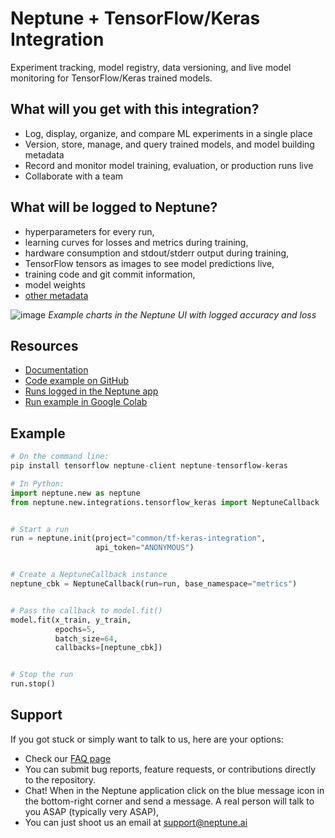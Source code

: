 # Neptune + TensorFlow/Keras Integration

Experiment tracking, model registry, data versioning, and live model monitoring for TensorFlow/Keras trained models.

## What will you get with this integration?

* Log, display, organize, and compare ML experiments in a single place
* Version, store, manage, and query trained models, and model building metadata
* Record and monitor model training, evaluation, or production runs live
* Collaborate with a team

## What will be logged to Neptune?

* hyperparameters for every run,
* learning curves for losses and metrics during training,
* hardware consumption and stdout/stderr output during training,
* TensorFlow tensors as images to see model predictions live,
* training code and git commit information,
* model weights
* [other metadata](https://docs.neptune.ai/you-should-know/what-can-you-log-and-display)

![image](https://user-images.githubusercontent.com/97611089/160638338-8a276866-6ce8-4d0a-93f5-bd564d00afdf.png)
*Example charts in the Neptune UI with logged accuracy and loss*


## Resources

* [Documentation](https://docs.neptune.ai/integrations-and-supported-tools/model-training/tensorflow-keras)
* [Code example on GitHub](https://github.com/neptune-ai/examples/blob/main/integrations-and-supported-tools/tensorflow-keras/scripts)
* [Runs logged in the Neptune app](https://app.neptune.ai/o/common/org/tf-keras-integration/e/TFK-18/all)
* [Run example in Google Colab](https://colab.research.google.com/github/neptune-ai/examples/blob/master/integrations-and-supported-tools/tensorflow-keras/notebooks/Neptune_TensorFlow_Keras.ipynb)

## Example

```python
# On the command line:
pip install tensorflow neptune-client neptune-tensorflow-keras
```
```python
# In Python:
import neptune.new as neptune
from neptune.new.integrations.tensorflow_keras import NeptuneCallback


# Start a run
run = neptune.init(project="common/tf-keras-integration",
                   api_token="ANONYMOUS")


# Create a NeptuneCallback instance
neptune_cbk = NeptuneCallback(run=run, base_namespace="metrics")


# Pass the callback to model.fit()
model.fit(x_train, y_train,
          epochs=5,
          batch_size=64,
          callbacks=[neptune_cbk])


# Stop the run
run.stop()
```

## Support

If you got stuck or simply want to talk to us, here are your options:

* Check our [FAQ page](https://docs.neptune.ai/getting-started/getting-help#frequently-asked-questions)
* You can submit bug reports, feature requests, or contributions directly to the repository.
* Chat! When in the Neptune application click on the blue message icon in the bottom-right corner and send a message. A real person will talk to you ASAP (typically very ASAP),
* You can just shoot us an email at support@neptune.ai
